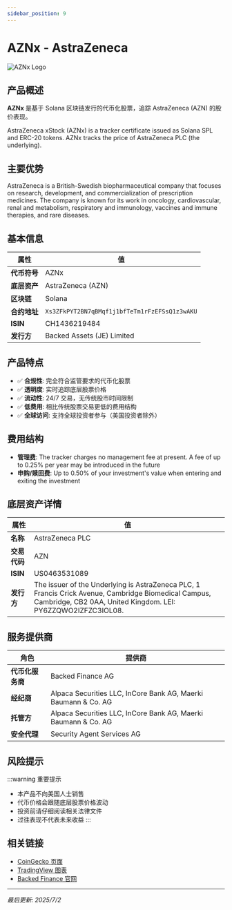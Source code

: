 ```yaml
---
sidebar_position: 9
---
```


# AZNx - AstraZeneca

![AZNx Logo](/img/tokens/aznx.svg)

## 产品概述

**AZNx** 是基于 Solana 区块链发行的代币化股票，追踪 AstraZeneca (AZN) 的股价表现。

AstraZeneca xStock (AZNx) is a tracker certificate issued as Solana SPL and ERC-20 tokens. AZNx tracks the price of AstraZeneca PLC (the underlying).

## 主要优势

AstraZeneca is a British-Swedish biopharmaceutical company that focuses on research, development, and commercialization of prescription medicines. The company is known for its work in oncology, cardiovascular, renal and metabolism, respiratory and immunology, vaccines and immune therapies, and rare diseases.


## 基本信息

| 属性 | 值 |
|------|----|
| **代币符号** | AZNx |
| **底层资产** | AstraZeneca (AZN) |
| **区块链** | Solana |
| **合约地址** | `Xs3ZFkPYT2BN7qBMqf1j1bfTeTm1rFzEFSsQ1z3wAKU` |
| **ISIN** | CH1436219484 |
| **发行方** | Backed Assets (JE) Limited |

## 产品特点

- ✅ **合规性**: 完全符合监管要求的代币化股票
- ✅ **透明度**: 实时追踪底层股票价格
- ✅ **流动性**: 24/7 交易，无传统股市时间限制
- ✅ **低费用**: 相比传统股票交易更低的费用结构
- ✅ **全球访问**: 支持全球投资者参与（美国投资者除外）

## 费用结构

- **管理费**: The tracker charges no management fee at present. A fee of up to 0.25% per year may be introduced in the future
- **申购/赎回费**: Up to 0.50% of your investment's value when entering and exiting the investment

## 底层资产详情

| 属性 | 值 |
|------|----|
| **名称** | AstraZeneca PLC |
| **交易代码** | AZN |
| **ISIN** | US0463531089 |
| **发行方** | The issuer of the Underlying is AstraZeneca PLC, 1 Francis Crick Avenue, Cambridge Biomedical Campus, Cambridge, CB2 0AA, United Kingdom. LEI: PY6ZZQWO2IZFZC3IOL08. |

## 服务提供商

| 角色 | 提供商 |
|------|----|
| **代币化服务商** | Backed Finance AG |
| **经纪商** | Alpaca Securities LLC, InCore Bank AG, Maerki Baumann & Co. AG |
| **托管方** | Alpaca Securities LLC, InCore Bank AG, Maerki Baumann & Co. AG |
| **安全代理** | Security Agent Services AG |

## 风险提示

:::warning 重要提示
- 本产品不向美国人士销售
- 代币价格会跟随底层股票价格波动
- 投资前请仔细阅读相关法律文件
- 过往表现不代表未来收益
:::

## 相关链接

- [CoinGecko 页面](https://www.coingecko.com/)
- [TradingView 图表](https://www.tradingview.com/)
- [Backed Finance 官网](https://backed.fi/)

---

*最后更新: 2025/7/2*
